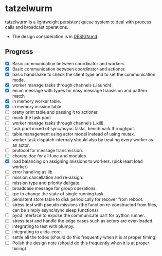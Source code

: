 # tatzelwurm

tatzelwurm is a lightweight persistent queue system to deal with process calls and broadcast operations.

- The design consideration is in [DESIGN.md](https://github.com/unkcpz/tatzelwurm/blob/main/DESIGN.md)

## Progress

- [x] Basic communication between coordinator and workers.
- [x] Basic communication between coordinator and actioner.
- [x] basic handshake to check the client type and to set the communication mode.
- [x] worker manage tasks through channels (_launch).
- [x] enum message with types for easy message transision and pattern match
- [x] in memory worker table.
- [x] in memory mission table.
- [ ] pretty print table and passing it to actioner.
- [ ] mock the task pool
- [ ] worker manage tasks through channels (_kill).
- [ ] task pool mixed of sync/async tasks, benchmark throughput.
- [ ] table management using actor model instead of using mutex.
- [ ] worker task dispatch internaly should also by treating every worker as an actor. 
- [ ] protocol for message transmission.
- [ ] chores: doc for all func and modules
- [x] load balancing on assigning missions to workers. (pick least load worker)
- [ ] error handling as lib.
- [ ] mission cancellation and re-assign.
- [ ] mission type and priority deligate.
- [ ] broadcase message for group operations.
- [ ] rpc to change the state of single running task.
- [ ] persistent store table to disk periodically for recover from reboot.
- [ ] stress test with pseudo missions (the function re-constructed from files, can be simply async/sync sleep functions)
- [ ] pyo3 interface to expose the communicate part for python runner.
- [ ] stress test and handle the edge cases such as actors are over-loaded.
- [ ] integrating to test with plumpy.
- [ ] integrating to aiida-core.
- [ ] settle all the todos (should do this frequently when it is at proper timing)
- [ ] Polish the design note (should do this frequently when it is at proper timing)
